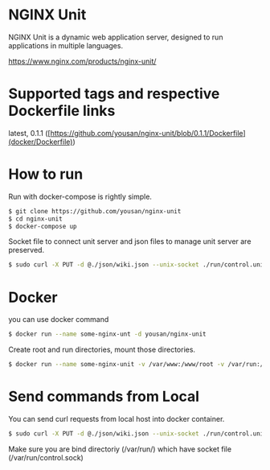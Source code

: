 # NGINX Unit

NGINX Unit is a dynamic web application server, designed to run applications in multiple languages.

https://www.nginx.com/products/nginx-unit/

# Supported tags and respective Dockerfile links
latest, 0.1.1 ([https://github.com/yousan/nginx-unit/blob/0.1.1/Dockerfile](docker/Dockerfile))

# How to run

Run with docker-compose is rightly simple. 

```bash
$ git clone https://github.com/yousan/nginx-unit
$ cd nginx-unit
$ docker-compose up
```

Socket file to connect unit server and json files to manage unit server are preserved.

```bash
$ sudo curl -X PUT -d @./json/wiki.json --unix-socket ./run/control.unit.sock http://localhost/ 
``` 

# Docker

you can use docker command

```bash
$ docker run --name some-nginx-unt -d yousan/nginx-unit
```

Create root and run directories, mount those directories.

```bash
$ docker run --name some-nginx-unit -v /var/www:/www/root -v /var/run:/var/run:rw  -p 8200:8200 -p 8300:8300  yousan/nginx-unit
```

# Send commands from Local
You can send curl requests from local host into docker container.

```bash
$ sudo curl -X PUT -d @./json/wiki.json --unix-socket ./run/control.unit.sock http://localhost/ 
```
Make sure you are bind directoriy (/var/run/) which have socket file (/var/run/control.sock)